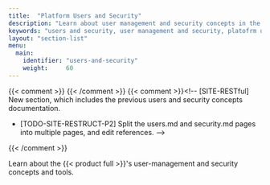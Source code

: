 ```yaml
---
title:  "Platform Users and Security"
description: "Learn about user management and security concepts in the Iguazio MLOps Platform."
keywords: "users and security, user management and security, platofrm users, users, security"
layout: "section-list"
menu:
  main:
    identifier: "users-and-security"
    weight:     60
---
```

{{< comment >}}<!-- [InfraInfo] [ci-no-shcd-in-front-matter] The title should
  use {{< product tc >}}. -->
{{< /comment >}}
{{< comment >}}<!-- [SITE-RESTful] New section, which includes the previous
  users and security concepts documentation.
- [TODO-SITE-RESTRUCT-P2] Split the users.md and security.md pages into
  multiple pages, and edit references. -->
<!-- [IntInfo] (sharonl) (9.2.21) It was decided, in consultation with Adi and
  Gilad, not to link to this section from the ghpages-doc-site home page. We link to it
  in a note from the cluster-mgmt/_index.md page, which is linked to from the
  ghpages-doc-site home page, and it's visible in the TOC side menu. -->
{{< /comment >}}

Learn about the {{< product full >}}'s user-management and security concepts and tools.

